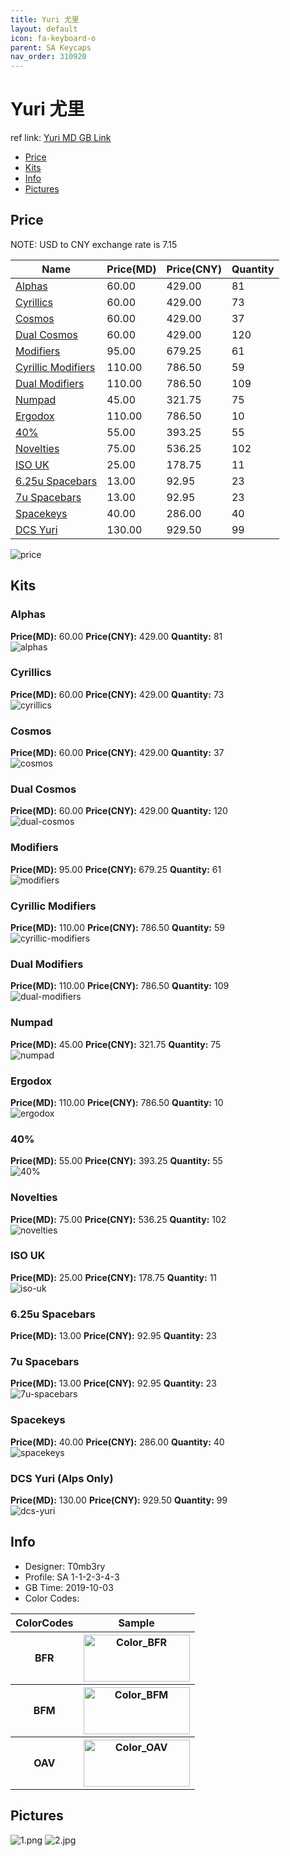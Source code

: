 ```yaml
---
title: Yuri 尤里
layout: default
icon: fa-keyboard-o
parent: SA Keycaps
nav_order: 310920
---
```


# Yuri 尤里

ref link: [Yuri MD GB Link](https://drop.com/buy/drop-t0mb3ry-sa-yuri-custom-keycap-set)  

* [Price](#price)  
* [Kits](#kits)  
* [Info](#info)  
* [Pictures](#pictures)  


## Price  
NOTE: USD to CNY exchange rate is 7.15

| Name          | Price(MD)    |  Price(CNY) | Quantity |
| ------------- | ------------ |  ---------- | -------- |
|[Alphas](#alphas)|60.00|429.00|81|
|[Cyrillics](#cyrillics)|60.00|429.00|73|
|[Cosmos](#cosmos)|60.00|429.00|37|
|[Dual Cosmos](#dual-cosmos)|60.00|429.00|120|
|[Modifiers](#modifiers)|95.00|679.25|61|
|[Cyrillic Modifiers](#cyrillic-modifiers)|110.00|786.50|59|
|[Dual Modifiers](#dual-modifiers)|110.00|786.50|109|
|[Numpad](#numpad)|45.00|321.75|75|
|[Ergodox](#ergodox)|110.00|786.50|10|
|[40%](#40%)|55.00|393.25|55|
|[Novelties](#novelties)|75.00|536.25|102|
|[ISO UK](#iso-uk)|25.00|178.75|11|
|[6.25u Spacebars](#625u-spacebars)|13.00|92.95|23|
|[7u Spacebars](#7u-spacebars)|13.00|92.95|23|
|[Spacekeys](#spacekeys)|40.00|286.00|40|
|[DCS Yuri](#dcs-yuri)|130.00|929.50|99|

<img src="{{ 'assets/images/sa-keycaps/yuri/price.jpg' | relative_url }}" alt="price" class="image featured">

## Kits  
### Alphas  
**Price(MD):** 60.00    **Price(CNY):** 429.00    **Quantity:** 81  
<img src="{{ 'assets/images/sa-keycaps/yuri/kits_pics/alphas.png' | relative_url }}" alt="alphas" class="image featured">

### Cyrillics  
**Price(MD):** 60.00    **Price(CNY):** 429.00    **Quantity:** 73  
<img src="{{ 'assets/images/sa-keycaps/yuri/kits_pics/cyrillics.png' | relative_url }}" alt="cyrillics" class="image featured">

### Cosmos  
**Price(MD):** 60.00    **Price(CNY):** 429.00    **Quantity:** 37  
<img src="{{ 'assets/images/sa-keycaps/yuri/kits_pics/cosmos.png' | relative_url }}" alt="cosmos" class="image featured">

### Dual Cosmos  
**Price(MD):** 60.00    **Price(CNY):** 429.00    **Quantity:** 120  
<img src="{{ 'assets/images/sa-keycaps/yuri/kits_pics/dual-cosmos.png' | relative_url }}" alt="dual-cosmos" class="image featured">

### Modifiers  
**Price(MD):** 95.00    **Price(CNY):** 679.25    **Quantity:** 61  
<img src="{{ 'assets/images/sa-keycaps/yuri/kits_pics/modifiers.png' | relative_url }}" alt="modifiers" class="image featured">

### Cyrillic Modifiers  
**Price(MD):** 110.00    **Price(CNY):** 786.50    **Quantity:** 59  
<img src="{{ 'assets/images/sa-keycaps/yuri/kits_pics/cyrillic-modifiers.png' | relative_url }}" alt="cyrillic-modifiers" class="image featured">

### Dual Modifiers  
**Price(MD):** 110.00    **Price(CNY):** 786.50    **Quantity:** 109  
<img src="{{ 'assets/images/sa-keycaps/yuri/kits_pics/dual-modifiers.png' | relative_url }}" alt="dual-modifiers" class="image featured">

### Numpad  
**Price(MD):** 45.00    **Price(CNY):** 321.75    **Quantity:** 75  
<img src="{{ 'assets/images/sa-keycaps/yuri/kits_pics/numpad.png' | relative_url }}" alt="numpad" class="image featured">

### Ergodox  
**Price(MD):** 110.00    **Price(CNY):** 786.50    **Quantity:** 10  
<img src="{{ 'assets/images/sa-keycaps/yuri/kits_pics/ergodox.png' | relative_url }}" alt="ergodox" class="image featured">

### 40%  
**Price(MD):** 55.00    **Price(CNY):** 393.25    **Quantity:** 55  
<img src="{{ 'assets/images/sa-keycaps/yuri/kits_pics/40%.png' | relative_url }}" alt="40%" class="image featured">

### Novelties  
**Price(MD):** 75.00    **Price(CNY):** 536.25    **Quantity:** 102  
<img src="{{ 'assets/images/sa-keycaps/yuri/kits_pics/novelties.png' | relative_url }}" alt="novelties" class="image featured">

### ISO UK  
**Price(MD):** 25.00    **Price(CNY):** 178.75    **Quantity:** 11  
<img src="{{ 'assets/images/sa-keycaps/yuri/kits_pics/iso-uk.png' | relative_url }}" alt="iso-uk" class="image featured">

### 6.25u Spacebars  
**Price(MD):** 13.00    **Price(CNY):** 92.95    **Quantity:** 23  
### 7u Spacebars  
**Price(MD):** 13.00    **Price(CNY):** 92.95    **Quantity:** 23  
<img src="{{ 'assets/images/sa-keycaps/yuri/kits_pics/spacebars.png' | relative_url }}" alt="7u-spacebars" class="image featured">

### Spacekeys  
**Price(MD):** 40.00    **Price(CNY):** 286.00    **Quantity:** 40  
<img src="{{ 'assets/images/sa-keycaps/yuri/kits_pics/spacekeys.png' | relative_url }}" alt="spacekeys" class="image featured">

### DCS Yuri (Alps Only)
**Price(MD):** 130.00    **Price(CNY):** 929.50    **Quantity:** 99  
<img src="{{ 'assets/images/sa-keycaps/yuri/kits_pics/dcs-yuri.jpg' | relative_url }}" alt="dcs-yuri" class="image featured">


## Info  
* Designer: T0mb3ry  
* Profile: SA 1-1-2-3-4-3  
* GB Time: 2019-10-03  
* Color Codes:  

<table style="width:100%">
  <tr>
    <th>ColorCodes</th>
    <th>Sample</th>
  </tr>
  <tr>
    <th>BFR</th>
    <th><img src="{{ 'assets/images/sa-keycaps/SP_ColorCodes/abs/SP_Abs_ColorCodes_BFR.png' | relative_url }}" alt="Color_BFR" height="75" width="170"></th>
  </tr>
  <tr>
    <th>BFM</th>
    <th><img src="{{ 'assets/images/sa-keycaps/SP_ColorCodes/abs/SP_Abs_ColorCodes_BFM.png' | relative_url }}" alt="Color_BFM" height="75" width="170"></th>
  </tr>
  <tr>
    <th>OAV</th>
    <th><img src="{{ 'assets/images/sa-keycaps/SP_ColorCodes/abs/SP_Abs_ColorCodes_OAV.png' | relative_url }}" alt="Color_OAV" height="75" width="170"></th>
  </tr>
</table>


## Pictures  
<img src="{{ 'assets/images/sa-keycaps/yuri/rendering_pics/1.png' | relative_url }}" alt="1.png" class="image featured">
<img src="{{ 'assets/images/sa-keycaps/yuri/rendering_pics/2.jpg' | relative_url }}" alt="2.jpg" class="image featured">
